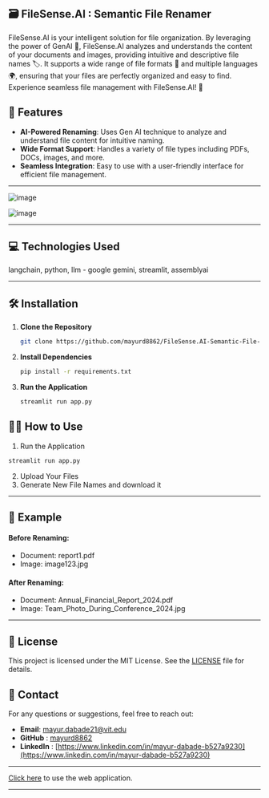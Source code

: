 ## 🗃️ FileSense.AI : Semantic File Renamer

FileSense.AI is your intelligent solution for file organization. By leveraging the power of GenAI 🤖, FileSense.AI analyzes and understands the content of your documents and images, providing intuitive and descriptive file names 🏷️. It supports a wide range of file formats 📁 and multiple languages 🌍, ensuring that your files are perfectly organized and easy to find. Experience seamless file management with FileSense.AI! 🚀

## 🚀 Features

- **AI-Powered Renaming**: Uses Gen AI technique to analyze and understand file content for intuitive naming.
- **Wide Format Support**: Handles a variety of file types including PDFs, DOCs, images, and more.
- **Seamless Integration**: Easy to use with a user-friendly interface for efficient file management.

---
![image](https://github.com/user-attachments/assets/49694250-00cf-4085-873d-75bd12b1b54e)

![image](https://github.com/user-attachments/assets/06b0e489-5a6c-438d-983c-c2fdfa71a100)


---
## 💻 Technologies Used
langchain, python, llm - google gemini, streamlit, assemblyai

---

## 🛠️ Installation 

1. **Clone the Repository**
    ```bash
    git clone https://github.com/mayurd8862/FileSense.AI-Semantic-File-Renamer.git
    ```

2. **Install Dependencies**
    ```bash
    pip install -r requirements.txt
    ```

3. **Run the Application**
    ```bash
    streamlit run app.py
    ```


## 🏃‍♂️ How to Use
1. Run the Application
```bash
streamlit run app.py
```
2. Upload Your Files
3. Generate New File Names and download it

---

## 📸 Example
#### Before Renaming:
- Document: report1.pdf
- Image: image123.jpg
#### After Renaming:
- Document: Annual_Financial_Report_2024.pdf
- Image: Team_Photo_During_Conference_2024.jpg

---

## 📜 License 
This project is licensed under the MIT License. See the [LICENSE](LICENSE) file for details.

## 📧 Contact 
For any questions or suggestions, feel free to reach out:

- **Email**: mayur.dabade21@vit.edu
- **GitHub** : [mayurd8862](https://github.com/mayur8862)
- **LinkedIn** : [https://www.linkedin.com/in/mayur-dabade-b527a9230](https://www.linkedin.com/in/mayur-dabade-b527a9230)

---
[Click here](https://filesenseai.streamlit.app/) to use the web application.

---

